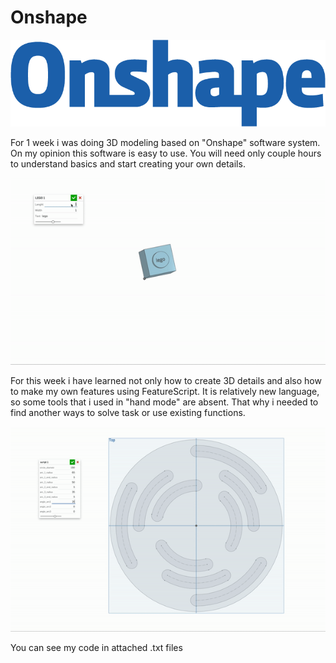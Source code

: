 # Onshape

![](onshape_logo.png)

For 1 week i was doing 3D modeling based on "Onshape" software system.
On my opinion this software is easy to use. You will need only couple hours to understand basics and start creating your own details.

![](lego.gif)

For this week i have learned not only how to create 3D details and also how to make my own features using FeatureScript.
It is relatively new language, so some tools that i used in "hand mode" are absent. That why i needed to find another ways to solve task or use existing functions. 

![](circle.gif)

You can see my code in attached .txt files

